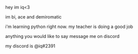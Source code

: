 hey im iq<3

im bi, ace and demiromatic

i'm learning python right now. my teacher is doing a good job

anything you would like to say message me on discord

my discord is @iq#2391


